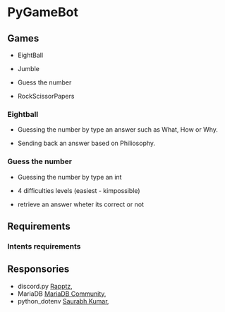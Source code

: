 # PyGameBot

## Games

* EightBall

* Jumble

* Guess the number

* RockScissorPapers

### Eightball

*   Guessing the number by type an answer such as What, How or Why.

*   Sending back an answer based on Philiosophy.


### Guess the number

*   Guessing the number by type an int

*   4 difficulties levels (easiest - kimpossible)

*   retrieve an answer wheter its correct or not

##  Requirements

### Intents requirements


## Responsories

- discord.py [Rapptz](https://github.com/Rapptz/discord.py),  <br>
- MariaDB [MariaDB Community](https://github.com/mariadb-corporation/mariadb-connector-python), <br>
- python_dotenv [Saurabh Kumar](https://github.com/motdotla/dotenv),<br>